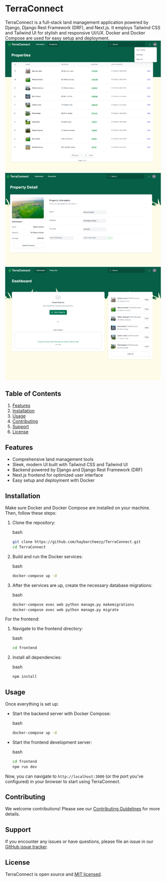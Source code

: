 # TerraConnect

TerraConnect is a full-stack land management application powered by Django, Django Rest Framework (DRF), and Next.js. It employs Tailwind CSS and Tailwind UI for stylish and responsive UI/UX. Docker and Docker Compose are used for easy setup and deployment.
![Alt text](propertymanagement.png)
![Alt text](propertydetail.png)
![Alt text](propertymanagement2.png)

## Table of Contents

1.  [Features](#features)
2.  [Installation](#installation)
3.  [Usage](#usage)
4.  [Contributing](#contributing)
5.  [Support](#support)
6.  [License](#license)

## Features

- Comprehensive land management tools
- Sleek, modern UI built with Tailwind CSS and Tailwind UI
- Backend powered by Django and Django Rest Framework (DRF)
- Next.js frontend for optimized user interface
- Easy setup and deployment with Docker

## Installation

Make sure Docker and Docker Compose are installed on your machine. Then, follow these steps:

1.  Clone the repository:

    bash

    ```bash
    git clone https://github.com/haybarcheezy/TerraConnect.git
    cd TerraConnect
    ```

2.  Build and run the Docker services:

    bash

    ```bash
    docker-compose up -d
    ```

3.  After the services are up, create the necessary database migrations:

    bash

    ```bash
    docker-compose exec web python manage.py makemigrations
    docker-compose exec web python manage.py migrate
    ```

For the frontend:

1.  Navigate to the frontend directory:

    bash

    ```bash
    cd frontend
    ```

2.  Install all dependencies:

    bash

    ```bash
    npm install
    ```

## Usage

Once everything is set up:

- Start the backend server with Docker Compose:

  bash

  ```bash
  docker-compose up -d
  ```

- Start the frontend development server:

  bash

  ```bash
  cd frontend
  npm run dev
  ```

Now, you can navigate to `http://localhost:3000` (or the port you've configured) in your browser to start using TerraConnect.

## Contributing

We welcome contributions! Please see our [Contributing Guidelines](CONTRIBUTING.md) for more details.

## Support

If you encounter any issues or have questions, please file an issue in our [GitHub issue tracker](https://github.com/%3haybarcheezy%3E/TerraConnect/issues).

## License

TerraConnect is open source and [MIT licensed](LICENSE).
